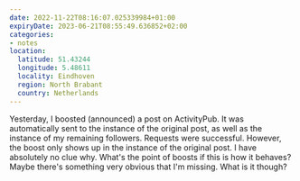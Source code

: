 ```yaml
---
date: 2022-11-22T08:16:07.025339984+01:00
expiryDate: 2023-06-21T08:55:49.636852+02:00
categories:
- notes
location:
  latitude: 51.43244
  longitude: 5.48611
  locality: Eindhoven
  region: North Brabant
  country: Netherlands
---
```


Yesterday, I boosted (announced) a post on ActivityPub. It was automatically sent to the instance of the original post, as well as the instance of my remaining followers. Requests were successful. However, the boost only shows up in the instance of the original post. I have absolutely no clue why. What's the point of boosts if this is how it behaves? Maybe there's something very obvious that I'm missing. What is it though?
